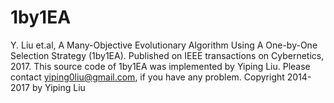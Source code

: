 # 1by1EA
Y. Liu et.al, A Many-Objective Evolutionary Algorithm Using A One-by-One Selection Strategy (1by1EA).
Published on IEEE transactions on Cybernetics, 2017.
This source code of 1by1EA was implemented by Yiping Liu.
Please contact yiping0liu@gmail.com, if you have any problem.
Copyright 2014-2017 by Yiping Liu
